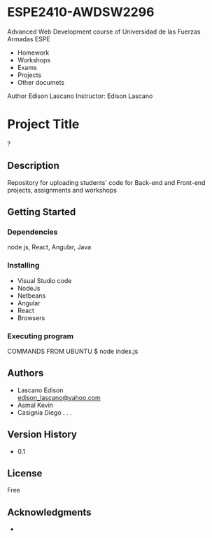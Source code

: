 # ESPE2410-AWDSW2296
Advanced Web Development course of Universidad de las Fuerzas Armadas ESPE

- Homework
- Workshops
- Exams
- Projects
- Other documets
  
Author Edison Lascano
Instructor: Edison Lascano

# Project Title
?

## Description
Repository for uploading students' code for Back-end and Front-end projects, assignments and workshops

## Getting Started

### Dependencies
node js, React, Angular, Java

### Installing
- Visual Studio code
- NodeJs
- Netbeans
- Angular
- React
- Browsers

### Executing program
COMMANDS FROM UBUNTU
$ node index.js


## Authors
- Lascano Edison  
edison_lascano@yahoo.com
- Asmal Kevin
- Casignia Diego
.
.
.

## Version History

* 0.1

## License
Free

## Acknowledgments
-  
